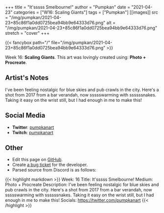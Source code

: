 +++
title =       "It'sssss Smelbourne!"
author =      "Pumpkan"
date =        "2021-04-23"
categories =  ["W16: Scaling Giants"]
tags =        ["Pumpkan"]
[[images]]
                      src = "/img/pumpkan/2021-04-23+85c86f1a0dd0725bea94bb9e64333d76.png"
                      alt = "/img/pumpkan/2021-04-23+85c86f1a0dd0725bea94bb9e64333d76.png"
                      stretch = "cover"
+++


{{< fancybox path="/" file="/img/pumpkan/2021-04-23+85c86f1a0dd0725bea94bb9e64333d76.png" >}}


Week 16: **Scaling Giants**. This art was lovingly created using: **Photo + Procreate**.

## Artist's Notes

I've been feeling nostalgic for blue skies and pub crawls in the city. Here's a shot from 2017 from a bar verandah, now ssssswarming with ssssssnakes. Taking it easy on the wrist still, but I had enough in me to make this!

## Social Media

- **Twitter**: [pumpkanart]()
- **Twitch**: [pumpkanart]()


## Other

- Edit this page on [GitHub](https://github.com/teaminkling/web-refresh/edit/main/blog/content/blog/pumpkan-week-16-ca58.md).
- Create [a bug ticket](https://github.com/teaminkling/web-refresh/issues/new?assignees=&labels=bug&template=problem-report.md&title=) for the developer.
- Parsed source from Discord is as follows:

{{< highlight markdown >}}
Week: 16
Title: It'sssss Smelbourne! 
Medium: Photo + Procreate
Description: I've been feeling nostalgic for blue skies and pub crawls in the city. Here's a shot from 2017 from a bar verandah, now ssssswarming with ssssssnakes. Taking it easy on the wrist still, but I had enough in me to make this! 
Socials: https://twitter.com/pumpkanart
{{< /highlight >}}